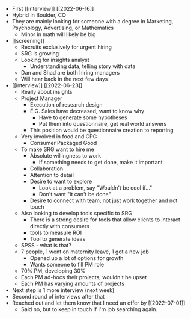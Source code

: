 - First [[interview]] [[2022-06-16]]
- Hybrid in Boulder, CO
- They are mainly looking for someone with a degree in Marketing, Psychology, Advertising, or Mathematics
	- Minor in math will likely be big
- [[screening]]
	- Recruits exclusively for urgent hiring
	- SRG is growing
	- Looking for insights analyst
		- Understanding data, telling story with data
	- Dan and Shad are both hiring managers
	- Will hear back in the next few days
- [[interview]] [[2022-06-23]]
	- Really about insights
	- Project Manager
		- Execution of research design
		- E.G. Sales have decreased, want to know why
			- Have to generate some hypotheses
			- Put them into questionnaire, get real world answers
		- This position would be questionnaire creation to reporting
	- Very involved in food and CPG
		- Consumer Packaged Good
	- To make SRG want to hire me
		- Absolute willingness to work
			- If something needs to get done, make it important
		- Collaboration
		- Attention to detail
		- Desire to want to explore
			- Look at a problem, say "Wouldn't be cool if..."
			- Don't want "it can't be done"
		- Desire to connect with team, not just work together and not touch
	- Also looking to develop tools specific to SRG
		- There is a strong desire for tools that allow clients to interact directly with consumers
		- tools to measure ROI
		- Tool to generate ideas
	- SPSS - what is that?
	- 7 people, 1 went on maternity leave, 1 got a new job
		- Opened up a lot of options for growth
		- Wants someone to fill PM role
	- 70% PM, developing 30%
	- Each PM ad-hocs their projects, wouldn't be upset
	- Each PM has varying amounts of projects
- Next step is 1 more interview (next week)
- Second round of interviews after that
- Reached out and let them know that I need an offer by [[2022-07-01]]
	- Said no, but to keep in touch if I'm job searching again.